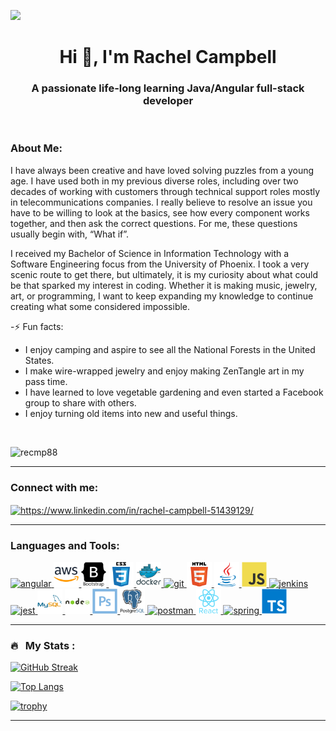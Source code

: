 ![](https://github.com/RECamp88/RECamp88/blob/main/_Orange%20Minimalist%20Technology%20LinkedIn%20Banner%20(1280%20%C3%97%20640%20px).gif)

<h1 align="center">Hi 👋, I'm Rachel Campbell</h1>

<h3 align="center">A passionate life-long learning Java/Angular full-stack developer</h3>
<br>
<h3>About Me:</h3>
<p>
I have always been creative and have loved solving puzzles from a young age.  I have used both in my previous diverse roles, including over two decades of working with customers through technical support roles mostly in telecommunications companies.  I really believe to resolve an issue you have to be willing to look at the basics, see how every component works together, and then ask the correct questions. For me, these questions usually begin with, “What if”.

I received my Bachelor of Science in Information Technology with a Software Engineering focus from the University of Phoenix. I took a very scenic route to get there, but ultimately, it is my curiosity about what could be that sparked my interest in coding. Whether it is making music, jewelry, art, or programming, I want to keep expanding my knowledge to continue creating what some considered impossible. 

-⚡ Fun facts:
<ul>
  <li>I enjoy camping and aspire to see all the National Forests in the United States.</li>
  <li>I make wire-wrapped jewelry and enjoy making ZenTangle art in my pass time. </li>
  <li>I have learned to love vegetable gardening and even started a Facebook group to share with others. </li>
  <li>I enjoy turning old items into new and useful things.</li>
</ul>
</p>
<br>

<p align="left"> <img src="https://komarev.com/ghpvc/?username=recmp88&label=Profile%20views&color=0e75b6&style=flat" alt="recmp88" /> </p>

--- 

<h3 align="left">Connect with me:</h3>
<p align="left">
<a href="https://linkedin.com/in/https://www.linkedin.com/in/rachel-campbell-51439129/" target="blank"><img align="center" src="https://raw.githubusercontent.com/rahuldkjain/github-profile-readme-generator/master/src/images/icons/Social/linked-in-alt.svg" alt="https://www.linkedin.com/in/rachel-campbell-51439129/" height="30" width="40" /></a>
</p>

---

<h3 align="left">Languages and Tools:</h3>
<p align="left"> <a href="https://angular.io" target="_blank" rel="noreferrer"> <img src="https://angular.io/assets/images/logos/angular/angular.svg" alt="angular" width="40" height="40"/> </a> <a href="https://aws.amazon.com" target="_blank" rel="noreferrer"> <img src="https://raw.githubusercontent.com/devicons/devicon/master/icons/amazonwebservices/amazonwebservices-original-wordmark.svg" alt="aws" width="40" height="40"/> </a> <a href="https://getbootstrap.com" target="_blank" rel="noreferrer"> <img src="https://raw.githubusercontent.com/devicons/devicon/master/icons/bootstrap/bootstrap-plain-wordmark.svg" alt="bootstrap" width="40" height="40"/> </a> <a href="https://www.w3schools.com/css/" target="_blank" rel="noreferrer"> <img src="https://raw.githubusercontent.com/devicons/devicon/master/icons/css3/css3-original-wordmark.svg" alt="css3" width="40" height="40"/> </a> <a href="https://www.docker.com/" target="_blank" rel="noreferrer"> <img src="https://raw.githubusercontent.com/devicons/devicon/master/icons/docker/docker-original-wordmark.svg" alt="docker" width="40" height="40"/> </a> <a href="https://git-scm.com/" target="_blank" rel="noreferrer"> <img src="https://www.vectorlogo.zone/logos/git-scm/git-scm-icon.svg" alt="git" width="40" height="40"/> </a> <a href="https://www.w3.org/html/" target="_blank" rel="noreferrer"> <img src="https://raw.githubusercontent.com/devicons/devicon/master/icons/html5/html5-original-wordmark.svg" alt="html5" width="40" height="40"/> </a> <a href="https://www.java.com" target="_blank" rel="noreferrer"> <img src="https://raw.githubusercontent.com/devicons/devicon/master/icons/java/java-original.svg" alt="java" width="40" height="40"/> </a> <a href="https://developer.mozilla.org/en-US/docs/Web/JavaScript" target="_blank" rel="noreferrer"> <img src="https://raw.githubusercontent.com/devicons/devicon/master/icons/javascript/javascript-original.svg" alt="javascript" width="40" height="40"/> </a> <a href="https://www.jenkins.io" target="_blank" rel="noreferrer"> <img src="https://www.vectorlogo.zone/logos/jenkins/jenkins-icon.svg" alt="jenkins" width="40" height="40"/> </a> <a href="https://jestjs.io" target="_blank" rel="noreferrer"> <img src="https://www.vectorlogo.zone/logos/jestjsio/jestjsio-icon.svg" alt="jest" width="40" height="40"/> </a> <a href="https://www.mysql.com/" target="_blank" rel="noreferrer"> <img src="https://raw.githubusercontent.com/devicons/devicon/master/icons/mysql/mysql-original-wordmark.svg" alt="mysql" width="40" height="40"/> </a> <a href="https://nodejs.org" target="_blank" rel="noreferrer"> <img src="https://raw.githubusercontent.com/devicons/devicon/master/icons/nodejs/nodejs-original-wordmark.svg" alt="nodejs" width="40" height="40"/> </a> <a href="https://www.photoshop.com/en" target="_blank" rel="noreferrer"> <img src="https://raw.githubusercontent.com/devicons/devicon/master/icons/photoshop/photoshop-line.svg" alt="photoshop" width="40" height="40"/> </a> <a href="https://www.postgresql.org" target="_blank" rel="noreferrer"> <img src="https://raw.githubusercontent.com/devicons/devicon/master/icons/postgresql/postgresql-original-wordmark.svg" alt="postgresql" width="40" height="40"/> </a> <a href="https://postman.com" target="_blank" rel="noreferrer"> <img src="https://www.vectorlogo.zone/logos/getpostman/getpostman-icon.svg" alt="postman" width="40" height="40"/> </a> <a href="https://reactjs.org/" target="_blank" rel="noreferrer"> <img src="https://raw.githubusercontent.com/devicons/devicon/master/icons/react/react-original-wordmark.svg" alt="react" width="40" height="40"/> </a> <a href="https://spring.io/" target="_blank" rel="noreferrer"> <img src="https://www.vectorlogo.zone/logos/springio/springio-icon.svg" alt="spring" width="40" height="40"/> </a> <a href="https://www.typescriptlang.org/" target="_blank" rel="noreferrer"> <img src="https://raw.githubusercontent.com/devicons/devicon/master/icons/typescript/typescript-original.svg" alt="typescript" width="40" height="40"/> </a> </p>

---

### 🔥 &nbsp; My Stats :
[![GitHub Streak](http://github-readme-streak-stats.herokuapp.com?user=recamp88&theme=dark&background=000000)](https://git.io/streak-stats)

[![Top Langs](https://github-readme-stats.vercel.app/api/top-langs/?username=recamp88&layout=compact&theme=vision-friendly-dark)](https://github.com/anuraghazra/github-readme-stats)

[![trophy](https://github-profile-trophy.vercel.app/?username=recamp88)](https://github.com/ryo-ma/github-profile-trophy)

---


